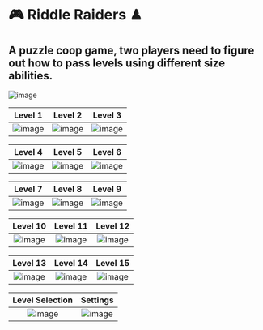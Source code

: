 # 🎮 Riddle Raiders ♟

## A puzzle coop game, two players need to figure out how to pass levels using different size abilities.
![image](https://github.com/Paaulii/Riddle-Raiders/assets/71827160/265f606d-4a9f-4a01-b0b3-3507adaba4fe)

Level 1                    |  Level 2                  |  Level 3
:-------------------------:|:-------------------------:|:-------------------------:
![image](https://github.com/Paaulii/Riddle-Raiders/assets/71827160/56c7c06d-28e3-4b56-b533-d8751877519e)|  ![image](https://github.com/Paaulii/Riddle-Raiders/assets/71827160/8f4db1a0-2514-4d24-8b79-34d372880ce2) | ![image](https://github.com/Paaulii/Riddle-Raiders/assets/71827160/eb0a6052-6ede-4726-b9e1-bf14940b2364)

Level 4                    |  Level 5                  |  Level 6
:-------------------------:|:-------------------------:|:-------------------------:
![image](https://github.com/Paaulii/Riddle-Raiders/assets/71827160/6f0735ae-f073-4645-82db-4b7dc9670555) | ![image](https://github.com/Paaulii/Riddle-Raiders/assets/71827160/9c176e00-e8bd-45a8-8414-8b4c44497546) | ![image](https://github.com/Paaulii/Riddle-Raiders/assets/71827160/7afd1f73-64cd-4fdf-8fcd-d6a9e6baf4f0)


Level 7                    |  Level 8                  |  Level 9
:-------------------------:|:-------------------------:|:-------------------------:
![image](https://github.com/Paaulii/Riddle-Raiders/assets/71827160/6c26bef8-d683-4c1d-84b2-40a139168f32) | ![image](https://github.com/Paaulii/Riddle-Raiders/assets/71827160/ffc0afef-c7b6-4a8f-bbb6-b372cfe55500) | ![image](https://github.com/Paaulii/Riddle-Raiders/assets/71827160/ccbdbc15-61b9-4569-838f-2d9fe629bf20)

Level 10                    |  Level 11                  |  Level 12
:-------------------------:|:-------------------------:|:-------------------------:
![image](https://github.com/Paaulii/Riddle-Raiders/assets/71827160/8d07f74f-576b-45de-8898-38b698af55ff) | ![image](https://github.com/Paaulii/Riddle-Raiders/assets/71827160/e9b49897-3875-4994-9bc3-8047892daf65) | ![image](https://github.com/Paaulii/Riddle-Raiders/assets/71827160/096d437a-d52c-4be7-8ed4-8a86c830222f)


Level 13                    |  Level 14                  |  Level 15
:-------------------------:|:-------------------------:|:-------------------------:
![image](https://github.com/Paaulii/Riddle-Raiders/assets/71827160/ed30b904-b0c0-4252-a408-f7c0ce8c9a7b) | ![image](https://github.com/Paaulii/Riddle-Raiders/assets/71827160/dcbeac35-45ab-4f42-a522-949dc806e758) | ![image](https://github.com/Paaulii/Riddle-Raiders/assets/71827160/07a34f53-c347-404b-8b33-276c9af0b3ee)

Level Selection             |  Settings                  
:-------------------------:|:-------------------------:|
![image](https://github.com/Paaulii/Riddle-Raiders/assets/71827160/cc3a296d-8102-4236-8b04-f137089302a8) | ![image](https://github.com/Paaulii/Riddle-Raiders/assets/71827160/f7466810-a134-4f29-8f4e-3865e5db3927) | 


